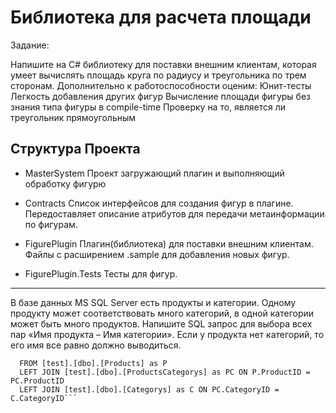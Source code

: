 # Библиотека для расчета площади

Задание:

Напишите на C# библиотеку для поставки внешним клиентам, которая умеет вычислять площадь круга по радиусу и треугольника по трем сторонам. Дополнительно к работоспособности оценим:
    Юнит-тесты
    Легкость добавления других фигур
    Вычисление площади фигуры без знания типа фигуры в compile-time
    Проверку на то, является ли треугольник прямоугольным

## Структура Проекта

* MasterSystem Проект загружающий плагин и выполняющий обработку фигурю

* Contracts Список интерфейсов для создания фигур в плагине. Передоставляет описание атрибутов для передачи метаинформации по фигурам.

* FigurePlugin Плагин(библиотека) для поставки внешним клиентам. Файлы с расширением .sample для добавления новых фигур.

* FigurePlugin.Tests Тесты для фигур.

-----------------------------
В базе данных MS SQL Server есть продукты и категории. Одному продукту может соответствовать много категорий, в одной категории может быть много продуктов. Напишите SQL запрос для выбора всех пар «Имя продукта – Имя категории». Если у продукта нет категорий, то его имя все равно должно выводиться.

```SELECT TOP (1000) *
  FROM [test].[dbo].[Products] as P
  LEFT JOIN [test].[dbo].[ProductsCategorys] as PC ON P.ProductID = PC.ProductID
  LEFT JOIN [test].[dbo].[Categorys] as C ON PC.CategoryID = C.CategoryID```


